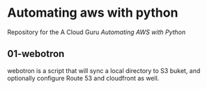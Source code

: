 # Automating aws with python
Repository for the A Cloud Guru *Automating AWS with Python*

## 01-webotron

webotron is a script that will sync a local directory to S3 buket, and optionally configure Route 53 and cloudfront as well.
